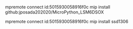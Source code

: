 mpremote connect id:5015930058916f0c mip install github:jposada202020/MicroPython_LSM6DSOX

mpremote connect id:5015930058916f0c mip install ssd1306


